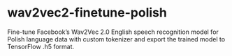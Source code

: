 # wav2vec2-finetune-polish
Fine-tune Facebook’s Wav2Vec 2.0 English speech recognition model for Polish language data with custom tokenizer and export the trained model to TensorFlow .h5 format.
